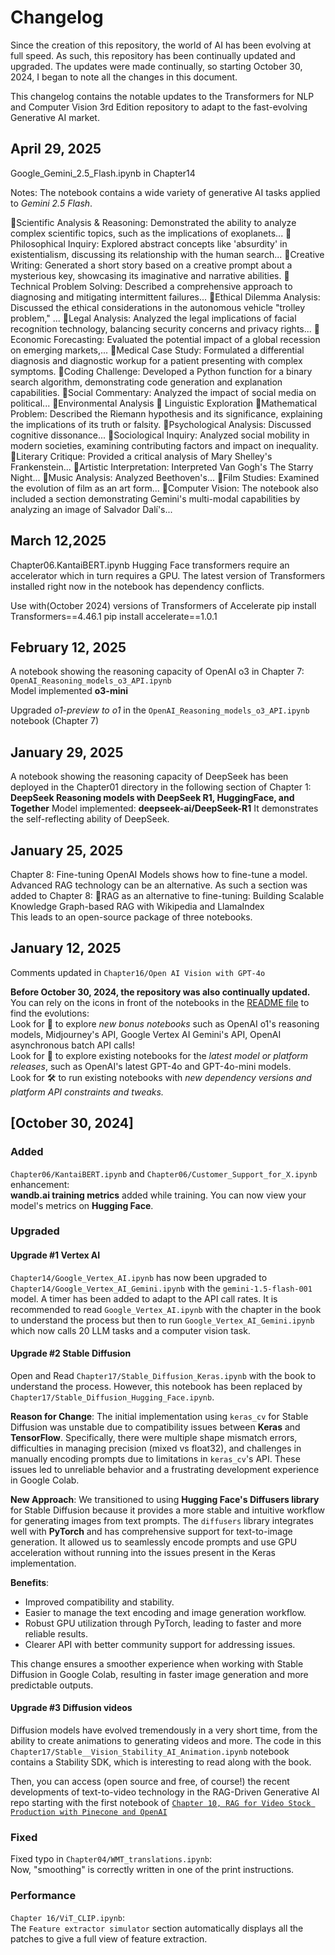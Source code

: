 # Changelog

Since the creation of this repository, the world of AI has been evolving at full speed. As such, this repository has been continually updated and upgraded.
The updates were made continually, so starting October 30, 2024, I began to note all the changes in this document.

This changelog contains the notable updates to the Transformers for NLP and Computer Vision 3rd Edition repository to adapt to the 
fast-evolving Generative AI market.


## April 29, 2025

Google_Gemini_2.5_Flash.ipynb in Chapter14

Notes:
The notebook contains a wide variety of generative AI tasks applied to *Gemini 2.5 Flash*.

🎇Scientific Analysis & Reasoning: Demonstrated the ability to analyze complex scientific topics, such as the implications of exoplanets...
🎇Philosophical Inquiry: Explored abstract concepts like 'absurdity' in existentialism, discussing its relationship with the human search...
🎇Creative Writing: Generated a short story based on a creative prompt about a mysterious key, showcasing its imaginative and narrative abilities.
🎇Technical Problem Solving: Described a comprehensive approach to diagnosing and mitigating intermittent failures...
🎇Ethical Dilemma Analysis: Discussed the ethical considerations in the autonomous vehicle "trolley problem," ...
🎇Legal Analysis: Analyzed the legal implications of facial recognition technology, balancing security concerns and privacy rights...
🎇Economic Forecasting: Evaluated the potential impact of a global recession on emerging markets,...
🎇Medical Case Study: Formulated a differential diagnosis and diagnostic workup for a patient presenting with complex symptoms. 
🎇Coding Challenge: Developed a Python function for a binary search algorithm, demonstrating code generation and explanation capabilities.
🎇Social Commentary: Analyzed the impact of social media on political...
🎇Environmental Analysis
🎇 Linguistic Exploration
🎇Mathematical Problem: Described the Riemann hypothesis and its significance, explaining the implications of its truth or falsity. 
🎇Psychological Analysis: Discussed cognitive dissonance...
🎇Sociological Inquiry: Analyzed social mobility in modern societies, examining contributing factors and impact on inequality. 
🎇Literary Critique: Provided a critical analysis of Mary Shelley's Frankenstein...
🎇Artistic Interpretation: Interpreted Van Gogh's The Starry Night...
🎇Music Analysis: Analyzed Beethoven's...
🎇Film Studies: Examined the evolution of film as an art form...
🎇Computer Vision: The notebook also included a section demonstrating Gemini's multi-modal capabilities by analyzing an image of Salvador Dalí's...



## March 12,2025

Chapter06.KantaiBERT.ipynb
Hugging Face transformers require an accelerator which in turn requires a GPU. 
The latest version of Transformers installed right now in the notebook has dependency conflicts.

Use with(October 2024) versions of Transformers of Accelerate
pip install Transformers==4.46.1
pip install accelerate==1.0.1

## February 12, 2025
A notebook showing the reasoning capacity of OpenAI o3 in Chapter 7:    
`OpenAI_Reasoning_models_o3_API.ipynb`    
Model implemented **o3-mini**    

Upgraded *o1-preview to o1* in the `OpenAI_Reasoning_models_o3_API.ipynb` notebook (Chapter 7)   

## January 29, 2025
A notebook showing the reasoning capacity of DeepSeek has been deployed in the Chapter01 directory in the following section of Chapter 1:
**DeepSeek Reasoning models with DeepSeek R1, HuggingFace, and Together**
Model implemented: **deepseek-ai/DeepSeek-R1**
It demonstrates the self-reflecting ability of DeepSeek.

## January 25, 2025
Chapter 8: Fine-tuning OpenAI Models shows how to fine-tune a model.
Advanced RAG technology can be an alternative. As such a section was added to Chapter 8:
🐬RAG as an alternative to fine-tuning: Building Scalable Knowledge Graph-based RAG with Wikipedia and LlamaIndex	
This leads to an open-source package of three notebooks.

## January 12, 2025

Comments updated in `Chapter16/Open AI Vision with GPT-4o` 

**Before October 30, 2024, the repository was also continually updated.** You can rely on the icons in front of the notebooks in the [README  file](https://github.com/Denis2054/Transformers-for-NLP-and-Computer-Vision-3rd-Edition/blob/main/README.md) to find the evolutions:  
Look for 🐬 to explore *new bonus notebooks* such as OpenAI o1's reasoning models, Midjourney's API, Google Vertex AI Gemini's API, OpenAI asynchronous batch API calls!           
Look for 🎏 to explore existing notebooks for the *latest model or platform releases*, such as OpenAI's latest GPT-4o and GPT-4o-mini models.  
Look for 🛠 to run existing notebooks with *new dependency versions and platform API constraints and tweaks.*

## [October 30, 2024]

### Added
`Chapter06/KantaiBERT.ipynb` and `Chapter06/Customer_Support_for_X.ipynb` enhancement:    
**wandb.ai training metrics** added while training. 
You can now view your model's metrics on **Hugging Face**.

### Upgraded      

#### Upgrade #1 Vertex AI
`Chapter14/Google_Vertex_AI.ipynb` has now been upgraded to `Chapter14/Google_Vertex_AI_Gemini.ipynb` with the `gemini-1.5-flash-001` model. 
A timer has been added to adapt to the API call rates.
It is recommended to read `Google_Vertex_AI.ipynb` with the chapter in the book to understand the process but then to run `Google_Vertex_AI_Gemini.ipynb` which now calls 20 LLM tasks and a computer vision task.

#### Upgrade #2 Stable Diffusion

Open and Read `Chapter17/Stable_Diffusion_Keras.ipynb` with the book to understand the process. However, this notebook has been replaced by 
`Chapter17/Stable_Diffusion_Hugging_Face.ipynb`.

**Reason for Change**: The initial implementation using `keras_cv` for Stable Diffusion was unstable due to compatibility issues between **Keras** and **TensorFlow**. Specifically, there were multiple shape mismatch errors, difficulties in managing precision (mixed vs float32), and challenges in manually encoding prompts due to limitations in `keras_cv`'s API. These issues led to unreliable behavior and a frustrating development experience in Google Colab.

**New Approach**: We transitioned to using **Hugging Face's Diffusers library** for Stable Diffusion because it provides a more stable and intuitive workflow for generating images from text prompts. The `diffusers` library integrates well with **PyTorch** and has comprehensive support for text-to-image generation. It allowed us to seamlessly encode prompts and use GPU acceleration without running into the issues present in the Keras implementation.

**Benefits**:
- Improved compatibility and stability.
- Easier to manage the text encoding and image generation workflow.
- Robust GPU utilization through PyTorch, leading to faster and more reliable results.
- Clearer API with better community support for addressing issues.

This change ensures a smoother experience when working with Stable Diffusion in Google Colab, resulting in faster image generation and more predictable outputs.

#### Upgrade #3 Diffusion videos

Diffusion models have evolved tremendously in a very short time, from the ability to create animations to generating videos and more. The code in this `Chapter17/Stable__Vision_Stability_AI_Animation.ipynb` notebook contains a Stability SDK, which is interesting to read along with the book. 

Then, you can access (open source and free, of course!) the recent developments of text-to-video technology in the RAG-Driven Generative AI repo starting with the first notebook of [`Chapter 10, RAG for Video Stock Production with Pinecone and OpenAI`](https://colab.research.google.com/github/Denis2054/RAG-Driven-Generative-AI/blob/main/Chapter10/Video_dataset_visualization.ipynb)



### Fixed 
Fixed typo in `Chapter04/WMT_translations.ipynb`:   
Now, "smoothing" is correctly written in one of the print instructions.

### Performance
`Chapter 16/ViT_CLIP.ipynb`:  
The `Feature extractor simulator` section automatically displays all the patches to give a full view of feature extraction. 


